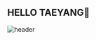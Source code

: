## HELLO TAEYANG👋

![header](https://capsule-render.vercel.app/api?type=wave&color=auto&height=300&section=header&text=HELLO%20TAEYANG&fontSize=90)
<!--
**sun129129/sun129129** is a ✨ _special_ ✨ repository because its `README.md` (this file) appears on your GitHub profile.

Here are some ideas to get you started:


- 🔭 I’m currently working on ...
- 🌱 I’m currently learning ...
- 👯 I’m looking to collaborate on ...
- 🤔 I’m looking for help with ...
- 💬 Ask me about ...
- 📫 How to reach me: ...
- 😄 Pronouns: ...
- ⚡ Fun fact: ...
-->
